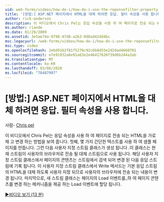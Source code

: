 ```yaml
---
uid: web-forms/videos/how-do-i/how-do-i-use-the-reponsefilter-property-to-replace-html-in-an-aspnet-page
title: '[방법:] ASP.NET 페이지에서 HTML을 대체 하려면 응답. 필터 속성을 사용 합니다. | Microsoft Docs'
author: rick-anderson
description: 이 비디오에서 Chris Pel는 응답 속성을 사용 하 여 페이지로 전송 되는 HTML을 가로채 고 변경 하는 방법을 보여 줍니다. 먼저 샘플 페이지를 만듭니다.
ms.author: riande
ms.date: 01/29/2009
ms.assetid: 3e5ae74a-9798-47d8-a2b3-0d8ad42dd4bc
msc.legacyurl: /web-forms/videos/how-do-i/how-do-i-use-the-reponsefilter-property-to-replace-html-in-an-aspnet-page
msc.type: video
ms.openlocfilehash: 2ebd9162f81f5270c92c6b8d55e2d2dad4660701
ms.sourcegitcommit: e7e91932a6e91a63e2e46417626f39d6b244a3ab
ms.translationtype: MT
ms.contentlocale: ko-KR
ms.lasthandoff: 03/06/2020
ms.locfileid: "78487997"
---
```

# <a name="how-do-i-use-the-reponsefilter-property-to-replace-html-in-an-aspnet-page"></a>[방법:] ASP.NET 페이지에서 HTML을 대체 하려면 응답. 필터 속성을 사용 합니다.

사람- [Chris pel](https://twitter.com/chrispels)

이 비디오에서 Chris Pel는 응답 속성을 사용 하 여 페이지로 전송 되는 HTML을 가로채 고 변경 하는 방법을 보여 줍니다. 첫째, 몇 가지 간단한 텍스트를 사용 하 여 샘플 페이지를 만듭니다. 그런 다음 사용자 지정 스트림 클래스가 생성 됩니다 .이 클래스는 현재 스트림이 사용자의 브라우저로 전송 될 대체 스트림으로 사용 됩니다. 해당 사용자 지정 스트림 클래스에서 페이지의 콘텐츠는 스트림에서 검색 되어 변경 된 다음 응답 스트림에 기록 됩니다. 이 사용자 지정 스트림 클래스에서 Write 메서드는 기본 응답 스트림의 HTML을 대체 하도록 사용자 지정 되므로 사용자의 브라우저에 전송 되는 내용이 변경 됩니다. 마지막으로, 새 스트림 클래스는 페이지의 Load 이벤트를\_하 여 페이지 콘텐츠를 변경 하는 메커니즘을 제공 하는 Load 이벤트에 할당 됩니다.

[&#9654;비디오 보기 (13 분)](https://channel9.msdn.com/Blogs/ASP-NET-Site-Videos/how-do-i-use-the-reponsefilter-property-to-replace-html-in-an-aspnet-page)
